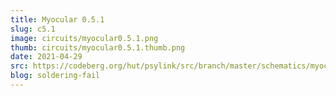 ```yaml
---
title: Myocular 0.5.1
slug: c5.1
image: circuits/myocular0.5.1.png
thumb: circuits/myocular0.5.1.thumb.png
date: 2021-04-29
src: https://codeberg.org/hut/psylink/src/branch/master/schematics/myocular0.5.1.sch
blog: soldering-fail
---
```


